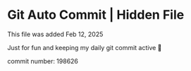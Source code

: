 # Git Auto Commit | Hidden File

This file was added Feb 12, 2025

Just for fun and keeping my daily git commit active 🤪

commit number: 198626
